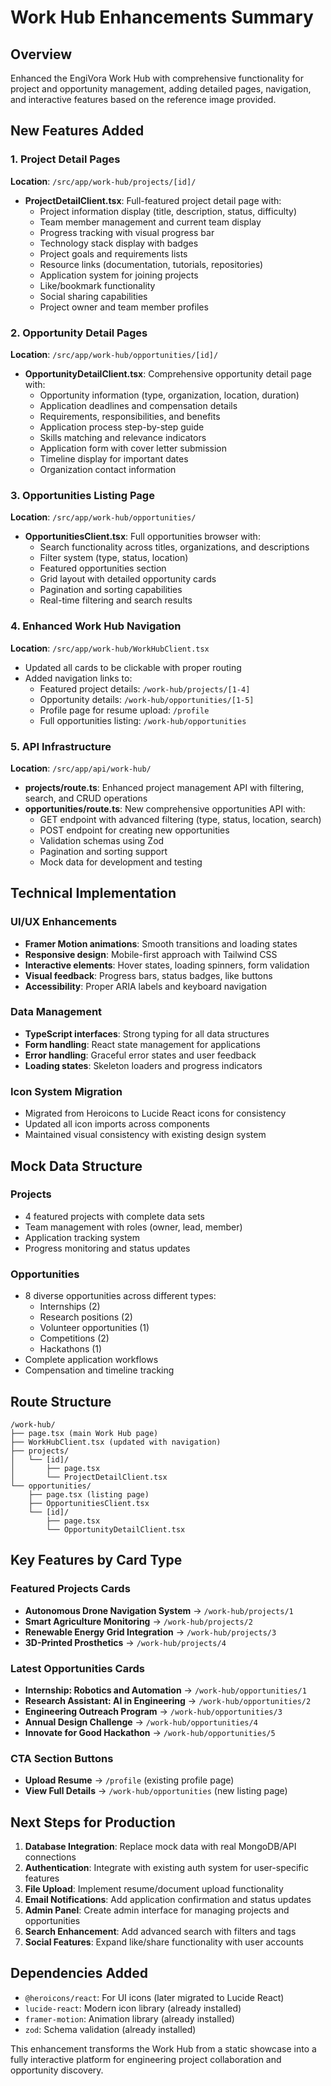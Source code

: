 # Work Hub Enhancements Summary

## Overview
Enhanced the EngiVora Work Hub with comprehensive functionality for project and opportunity management, adding detailed pages, navigation, and interactive features based on the reference image provided.

## New Features Added

### 1. Project Detail Pages
**Location**: `/src/app/work-hub/projects/[id]/`
- **ProjectDetailClient.tsx**: Full-featured project detail page with:
  - Project information display (title, description, status, difficulty)
  - Team member management and current team display
  - Progress tracking with visual progress bar
  - Technology stack display with badges
  - Project goals and requirements lists
  - Resource links (documentation, tutorials, repositories)
  - Application system for joining projects
  - Like/bookmark functionality
  - Social sharing capabilities
  - Project owner and team member profiles

### 2. Opportunity Detail Pages
**Location**: `/src/app/work-hub/opportunities/[id]/`
- **OpportunityDetailClient.tsx**: Comprehensive opportunity detail page with:
  - Opportunity information (type, organization, location, duration)
  - Application deadlines and compensation details
  - Requirements, responsibilities, and benefits
  - Application process step-by-step guide
  - Skills matching and relevance indicators
  - Application form with cover letter submission
  - Timeline display for important dates
  - Organization contact information

### 3. Opportunities Listing Page
**Location**: `/src/app/work-hub/opportunities/`
- **OpportunitiesClient.tsx**: Full opportunities browser with:
  - Search functionality across titles, organizations, and descriptions
  - Filter system (type, status, location)
  - Featured opportunities section
  - Grid layout with detailed opportunity cards
  - Pagination and sorting capabilities
  - Real-time filtering and search results

### 4. Enhanced Work Hub Navigation
**Location**: `/src/app/work-hub/WorkHubClient.tsx`
- Updated all cards to be clickable with proper routing
- Added navigation links to:
  - Featured project details: `/work-hub/projects/[1-4]`
  - Opportunity details: `/work-hub/opportunities/[1-5]`
  - Profile page for resume upload: `/profile`
  - Full opportunities listing: `/work-hub/opportunities`

### 5. API Infrastructure
**Location**: `/src/app/api/work-hub/`
- **projects/route.ts**: Enhanced project management API with filtering, search, and CRUD operations
- **opportunities/route.ts**: New comprehensive opportunities API with:
  - GET endpoint with advanced filtering (type, status, location, search)
  - POST endpoint for creating new opportunities
  - Validation schemas using Zod
  - Pagination and sorting support
  - Mock data for development and testing

## Technical Implementation

### UI/UX Enhancements
- **Framer Motion animations**: Smooth transitions and loading states
- **Responsive design**: Mobile-first approach with Tailwind CSS
- **Interactive elements**: Hover states, loading spinners, form validation
- **Visual feedback**: Progress bars, status badges, like buttons
- **Accessibility**: Proper ARIA labels and keyboard navigation

### Data Management
- **TypeScript interfaces**: Strong typing for all data structures
- **Form handling**: React state management for applications
- **Error handling**: Graceful error states and user feedback
- **Loading states**: Skeleton loaders and progress indicators

### Icon System Migration
- Migrated from Heroicons to Lucide React icons for consistency
- Updated all icon imports across components
- Maintained visual consistency with existing design system

## Mock Data Structure

### Projects
- 4 featured projects with complete data sets
- Team management with roles (owner, lead, member)
- Application tracking system
- Progress monitoring and status updates

### Opportunities
- 8 diverse opportunities across different types:
  - Internships (2)
  - Research positions (2)
  - Volunteer opportunities (1)
  - Competitions (2)
  - Hackathons (1)
- Complete application workflows
- Compensation and timeline tracking

## Route Structure
```
/work-hub/
├── page.tsx (main Work Hub page)
├── WorkHubClient.tsx (updated with navigation)
├── projects/
│   └── [id]/
│       ├── page.tsx
│       └── ProjectDetailClient.tsx
└── opportunities/
    ├── page.tsx (listing page)
    ├── OpportunitiesClient.tsx
    └── [id]/
        ├── page.tsx
        └── OpportunityDetailClient.tsx
```

## Key Features by Card Type

### Featured Projects Cards
- **Autonomous Drone Navigation System** → `/work-hub/projects/1`
- **Smart Agriculture Monitoring** → `/work-hub/projects/2`
- **Renewable Energy Grid Integration** → `/work-hub/projects/3`
- **3D-Printed Prosthetics** → `/work-hub/projects/4`

### Latest Opportunities Cards
- **Internship: Robotics and Automation** → `/work-hub/opportunities/1`
- **Research Assistant: AI in Engineering** → `/work-hub/opportunities/2`
- **Engineering Outreach Program** → `/work-hub/opportunities/3`
- **Annual Design Challenge** → `/work-hub/opportunities/4`
- **Innovate for Good Hackathon** → `/work-hub/opportunities/5`

### CTA Section Buttons
- **Upload Resume** → `/profile` (existing profile page)
- **View Full Details** → `/work-hub/opportunities` (new listing page)

## Next Steps for Production
1. **Database Integration**: Replace mock data with real MongoDB/API connections
2. **Authentication**: Integrate with existing auth system for user-specific features
3. **File Upload**: Implement resume/document upload functionality
4. **Email Notifications**: Add application confirmation and status updates
5. **Admin Panel**: Create admin interface for managing projects and opportunities
6. **Search Enhancement**: Add advanced search with filters and tags
7. **Social Features**: Expand like/share functionality with user accounts

## Dependencies Added
- `@heroicons/react`: For UI icons (later migrated to Lucide React)
- `lucide-react`: Modern icon library (already installed)
- `framer-motion`: Animation library (already installed)
- `zod`: Schema validation (already installed)

This enhancement transforms the Work Hub from a static showcase into a fully interactive platform for engineering project collaboration and opportunity discovery.